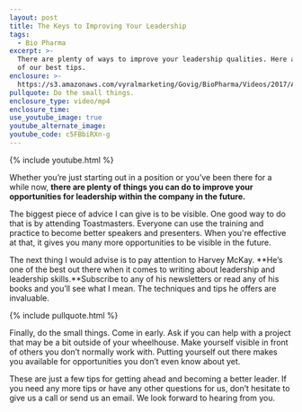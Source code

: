 ```yaml
---
layout: post
title: The Keys to Improving Your Leadership
tags:
  - Bio Pharma
excerpt: >-
  There are plenty of ways to improve your leadership qualities. Here are a few
  of our best tips.
enclosure: >-
  https://s3.amazonaws.com/vyralmarketing/Govig/BioPharma/Videos/2017/Advancing+Your+Leadership.mp4
pullquote: Do the small things.
enclosure_type: video/mp4
enclosure_time:
use_youtube_image: true
youtube_alternate_image:
youtube_code: c5FBbiRXn-g
---
```



{% include youtube.html %}

Whether you’re just starting out in a position or you’ve been there for a while now, **there are plenty of things you can do to improve your opportunities for leadership within the company in the future.**

The biggest piece of advice I can give is to be visible. One good way to do that is by attending Toastmasters. Everyone can use the training and practice to become better speakers and presenters. When you're effective at that, it gives you many more opportunities to be visible in the future.

The next thing I would advise is to pay attention to Harvey McKay. **He’s one of the best out there when it comes to writing about leadership and leadership skills.**Subscribe to any of his newsletters or read any of his books and you’ll see what I mean. The techniques and tips he offers are invaluable.

{% include pullquote.html %}

Finally, do the small things. Come in early. Ask if you can help with a project that may be a bit outside of your wheelhouse. Make yourself visible in front of others you don’t normally work with. Putting yourself out there makes you available for opportunities you don’t even know about yet.

These are just a few tips for getting ahead and becoming a better leader. If you need any more tips or have any other questions for us, don’t hesitate to give us a call or send us an email. We look forward to hearing from you.